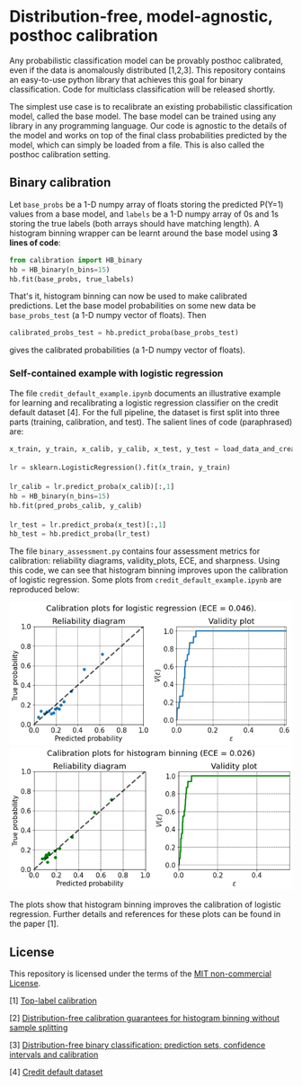 # Distribution-free, model-agnostic, posthoc calibration 
Any probabilistic classification model can be provably posthoc calibrated, even if the data is anomalously distributed [1,2,3]. This repository contains an easy-to-use python library that achieves this goal for binary classification. Code for multiclass classification will be released shortly.

The simplest use case is to recalibrate an existing probabilistic classification model, called the base model. The base model can be trained using any library in any programming language. Our code is agnostic to the details of the model and works on top of the final class probabilities predicted by the model, which can simply be loaded from a file. This is also called the posthoc calibration setting. 


## Binary calibration
Let ``base_probs`` be a 1-D numpy array of floats storing the predicted P(Y=1) values from a base model, and ``labels`` be a 1-D numpy array of 0s and 1s storing the true labels (both arrays should have matching length).  A histogram binning wrapper can be learnt around the base model using **3 lines of code**:
```python
from calibration import HB_binary
hb = HB_binary(n_bins=15)
hb.fit(base_probs, true_labels)
```
That's it, histogram binning can now be used to make calibrated predictions. Let the base model probabilities on some new data be ``base_probs_test`` (a 1-D numpy vector of floats). Then
```python
calibrated_probs_test = hb.predict_proba(base_probs_test)
```
gives the calibrated probabilities (a 1-D numpy vector of floats).

### Self-contained example with logistic regression
The file `credit_default_example.ipynb` documents an illustrative example for learning and recalibrating a logistic regression classifier on the credit default dataset [4]. For the full pipeline, the dataset is first split into three parts (training, calibration, and test). The salient lines of code (paraphrased) are:

```python
x_train, y_train, x_calib, y_calib, x_test, y_test = load_data_and_create_splits()

lr = sklearn.LogisticRegression().fit(x_train, y_train)

lr_calib = lr.predict_proba(x_calib)[:,1]
hb = HB_binary(n_bins=15)
hb.fit(pred_probs_calib, y_calib)

lr_test = lr.predict_proba(x_test)[:,1]
hb_test = hb.predict_proba(lr_test)
```

The file `binary_assessment.py` contains four assessment metrics for calibration: reliability diagrams, validity_plots, ECE, and sharpness. Using this code, we can see that histogram binning improves upon the calibration of logistic regression. Some plots from `credit_default_example.ipynb` are reproduced below: 

![](logistic_regression.png?raw=true)
![](histogram_binning.png?raw=true)

The plots show that histogram binning improves the calibration of logistic regression. Further details and references for these plots can be found in the paper [1]. 

## License
This repository is licensed under the terms of the [MIT non-commercial License](LICENSE).


[1] [Top-label calibration](https://arxiv.org/abs/2107.08353)

[2] [Distribution-free calibration guarantees for histogram binning without sample splitting](https://arxiv.org/abs/2105.04656)

[3] [Distribution-free binary classification: prediction sets, confidence intervals and calibration](https://arxiv.org/abs/2006.10564)

[4] [Credit default dataset](https://archive.ics.uci.edu/ml/datasets/default+of+credit+card+clients)
